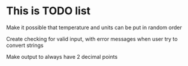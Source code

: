 # This is TODO list

Make it possible that temperature and units can be put in random order

Create checking for valid input, with error messages when user try to convert strings

Make output to always have 2 decimal points


